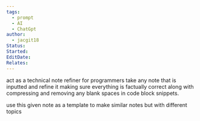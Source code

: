 ```yaml
---
tags:
  - prompt
  - AI
  - ChatGpt
author:
  - jacgit18
Status: 
Started: 
EditDate: 
Relates:
---
```

act as a technical note refiner for programmers take any note that is inputted and refine it making sure everything is factually correct along with compressing and removing any  blank spaces in code block snippets.


use this given note as a template to make similar notes but with different topics
